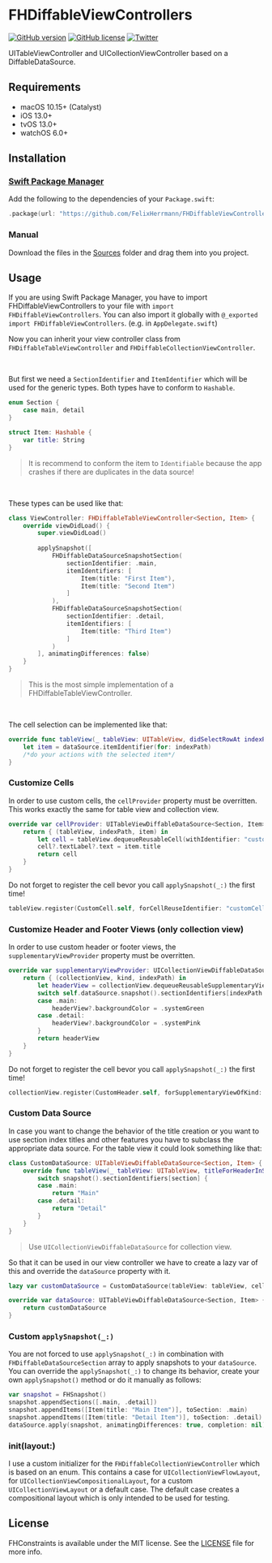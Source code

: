 # FHDiffableViewControllers

<p align="left">
<a href="https://github.com/FelixHerrmann/FHDiffableViewControllers/releases"><img alt="GitHub version" src="https://img.shields.io/github/v/release/FelixHerrmann/FHDiffableViewControllers"></a>
<a href="https://github.com/FelixHerrmann/FHDiffableViewControllers/blob/master/LICENSE"><img alt="GitHub license" src="https://img.shields.io/github/license/FelixHerrmann/FHDiffableViewControllers"></a>
<a href="https://twitter.com/intent/tweet?text=Wow:&url=https%3A%2F%2Fgithub.com%2FFelixHerrmann%2FFHDiffableViewControllers"><img alt="Twitter" src="https://img.shields.io/twitter/url?style=social&url=https%3A%2F%2Fgithub.com%2FFelixHerrmann%2FFHDiffableViewControllers"></a>
</p>

UITableViewController and UICollectionViewController based on a DiffableDataSource.

## Requirements
- macOS 10.15+ (Catalyst)
- iOS 13.0+
- tvOS 13.0+
- watchOS 6.0+

## Installation

### [Swift Package Manager](https://swift.org/package-manager/)

Add the following to the dependencies of your `Package.swift`:

```swift
.package(url: "https://github.com/FelixHerrmann/FHDiffableViewControllers", from: "x.x.x")
```

### Manual

Download the files in the [Sources](https://github.com/FelixHerrmann/FHDiffableViewControllers/tree/master/Sources) folder and drag them into you project.

## Usage

If you are using Swift Package Manager, you have to import FHDiffableViewControllers to your file with `import FHDiffableViewControllers`. You can also import it globally with `@_exported import FHDiffableViewControllers`. (e.g. in `AppDelegate.swift`)

Now you can inherit your view controller class from `FHDiffableTableViewController` and `FHDiffableCollectionViewController`. 

<br>

But first we need a `SectionIdentifier` and `ItemIdentifier` which will be used for the generic types. Both types have to conform to `Hashable`.

```swift
enum Section {
    case main, detail
}

struct Item: Hashable {
    var title: String
}
```
>It is recommend to conform the item to `Identifiable` because the app crashes if there are duplicates in the data source!

<br>

These types can be used like that:

```swift
class ViewController: FHDiffableTableViewController<Section, Item> {
    override viewDidLoad() {
        super.viewDidLoad()
        
        applySnapshot([
            FHDiffableDataSourceSnapshotSection(
                sectionIdentifier: .main,
                itemIdentifiers: [
                    Item(title: "First Item"),
                    Item(title: "Second Item")
                ]
            ),
            FHDiffableDataSourceSnapshotSection(
                sectionIdentifier: .detail,
                itemIdentifiers: [
                    Item(title: "Third Item")
                ]
            )
        ], animatingDifferences: false)
    }
}
```
>This is the most simple implementation of a FHDiffableTableViewController.

<br>

The cell selection can be implemented like that:

```swift
override func tableView(_ tableView: UITableView, didSelectRowAt indexPath: IndexPath) {
    let item = dataSource.itemIdentifier(for: indexPath)
    /*do your actions with the selected item*/
}
```

### Customize Cells

In order to use custom cells, the `cellProvider` property must be overritten. This works exactly the same for table view and collection view.

```swift
override var cellProvider: UITableViewDiffableDataSource<Section, Item>.CellProvider {
    return { (tableView, indexPath, item) in
        let cell = tableView.dequeueReusableCell(withIdentifier: "customCell", for: indexPath) as? CustomCell
        cell?.textLabel?.text = item.title
        return cell
    }
}
```

Do not forget to register the cell bevor you call `applySnapshot(_:)` the first time!

```swift 
tableView.register(CustomCell.self, forCellReuseIdentifier: "customCell")
```

### Customize Header and Footer Views (only collection view)

In order to use custom header or footer views, the `supplementaryViewProvider` property must be overritten.

```swift 
override var supplementaryViewProvider: UICollectionViewDiffableDataSource<Section, Item>.SupplementaryViewProvider {
    return { (collectionView, kind, indexPath) in
        let headerView = collectionView.dequeueReusableSupplementaryView(ofKind: kind, withReuseIdentifier: "customHeader", for: indexPath) as? CustomHeader
        switch self.dataSource.snapshot().sectionIdentifiers[indexPath.section] {
        case .main:
            headerView?.backgroundColor = .systemGreen
        case .detail:
            headerView?.backgroundColor = .systemPink
        }
        return headerView
    }
}
```

Do not forget to register the cell bevor you call `applySnapshot(_:)` the first time!

```swift
collectionView.register(CustomHeader.self, forSupplementaryViewOfKind: UICollectionView.elementKindSectionHeader, withReuseIdentifier: "customHeader")
```

### Custom Data Source

In case you want to change the behavior of the title creation or you want to use section index titles and other features you have to subclass the appropriate data source. For the table view it could look something like that:

```swift
class CustomDataSource: UITableViewDiffableDataSource<Section, Item> {
    override func tableView(_ tableView: UITableView, titleForHeaderInSection section: Int) -> String? {
        switch snapshot().sectionIdentifiers[section] {
        case .main:
            return "Main"
        case .detail:
            return "Detail"
        }
    }
}
```

>Use `UICollectionViewDiffableDataSource` for collection view.

So that it can be used in our view controller we have to create a lazy var of this and override the `dataSource` property with it.

```swift
lazy var customDataSource = CustomDataSource(tableView: tableView, cellProvider: cellProvider)

override var dataSource: UITableViewDiffableDataSource<Section, Item> {
    return customDataSource
}
```

### Custom `applySnapshot(_:)`

You are not forced to use `applySnapshot(_:)` in combination with `FHDiffableDataSourceSection` array to apply snapshots to your `dataSource`. You can override the `applySnapshot(_:)` to change its behavior, create your own `applySnapshot()` method or do it manually as follows:

```swift
var snapshot = FHSnapshot()
snapshot.appendSections([.main, .detail])
snapshot.appendItems([Item(title: "Main Item")], toSection: .main)
snapshot.appendItems([Item(title: "Detail Item")], toSection: .detail)
dataSource.apply(snapshot, animatingDifferences: true, completion: nil)
```

### init(layout:)

I use a custom initializer for the `FHDiffableCollectionViewController` which is based on an enum. This contains a case for `UICollectionViewFlowLayout`, for `UICollectionViewCompositionalLayout`, for a custom `UICollectionViewLayout` or a default case. The default case creates a compositional layout which is only intended to be used for testing.

## License

FHConstraints is available under the MIT license. See the [LICENSE](https://github.com/FelixHerrmann/FHDiffableViewControllers/blob/master/LICENSE) file for more info.
